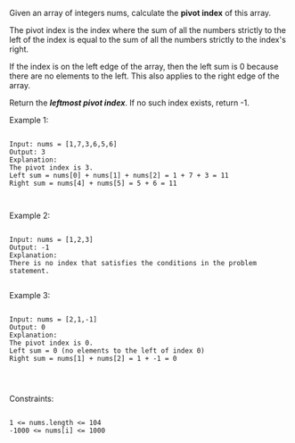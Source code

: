 Given an array of integers nums, calculate the <b>pivot index</b> of this array.

The pivot index is the index where the sum of all the numbers strictly to the left of the index is equal to the sum of all the numbers strictly to the index's right.

If the index is on the left edge of the array, then the left sum is 0 because there are no elements to the left. This also applies to the right edge of the array.

Return the <b><i>leftmost pivot index</b></i>. If no such index exists, return -1.

Example 1:
<pre>
<code>
Input: nums = [1,7,3,6,5,6]
Output: 3
Explanation:
The pivot index is 3.
Left sum = nums[0] + nums[1] + nums[2] = 1 + 7 + 3 = 11
Right sum = nums[4] + nums[5] = 5 + 6 = 11
</pre>
</code>
Example 2:
<pre>
<code>
Input: nums = [1,2,3]
Output: -1
Explanation:
There is no index that satisfies the conditions in the problem statement.
</pre>
</code>
Example 3:
<pre>
<code>
Input: nums = [2,1,-1]
Output: 0
Explanation:
The pivot index is 0.
Left sum = 0 (no elements to the left of index 0)
Right sum = nums[1] + nums[2] = 1 + -1 = 0
 </pre>
</code>

Constraints:
<pre>
<code>
1 <= nums.length <= 104
-1000 <= nums[i] <= 1000
 </pre>
</code>